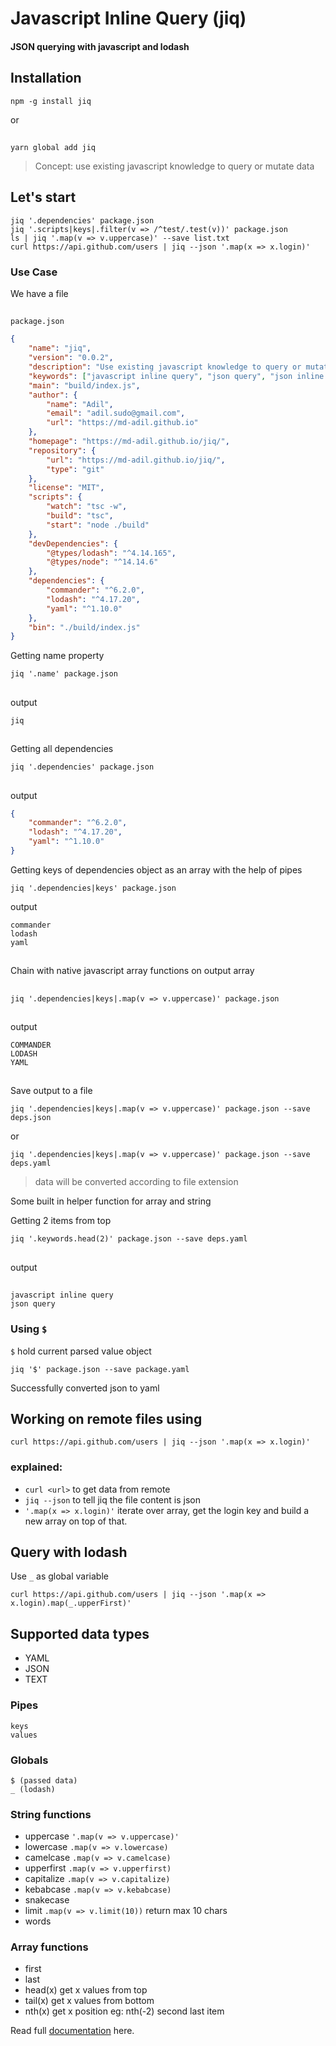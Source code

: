 # Javascript Inline Query (jiq)
#### JSON querying with javascript and lodash

## Installation
    npm -g install jiq
or
##
    yarn global add jiq


> Concept: use existing javascript knowledge to query or mutate data


## Let's start

    jiq '.dependencies' package.json
    jiq '.scripts|keys|.filter(v => /^test/.test(v))' package.json
    ls | jiq '.map(v => v.uppercase)' --save list.txt
    curl https://api.github.com/users | jiq --json '.map(x => x.login)'

### Use Case
We have a file
##
    package.json
```json
{
    "name": "jiq",
    "version": "0.0.2",
    "description": "Use existing javascript knowledge to query or mutate data",
    "keywords": ["javascript inline query", "json query", "json inline query", "json", "yaml", "query"],
    "main": "build/index.js",
    "author": {
        "name": "Adil",
        "email": "adil.sudo@gmail.com",
        "url": "https://md-adil.github.io"
    },
    "homepage": "https://md-adil.github.io/jiq/",
    "repository": {
        "url": "https://md-adil.github.io/jiq/",
        "type": "git"
    },
    "license": "MIT",
    "scripts": {
        "watch": "tsc -w",
        "build": "tsc",
        "start": "node ./build"
    },
    "devDependencies": {
        "@types/lodash": "^4.14.165",
        "@types/node": "^14.14.6"
    },
    "dependencies": {
        "commander": "^6.2.0",
        "lodash": "^4.17.20",
        "yaml": "^1.10.0"
    },
    "bin": "./build/index.js"
}
```
Getting name property

    jiq '.name' package.json
##
output

    jiq
##
Getting all dependencies

    jiq '.dependencies' package.json

##
output
```json
{
    "commander": "^6.2.0",
    "lodash": "^4.17.20",
    "yaml": "^1.10.0"
}
```

Getting keys of dependencies object as an array with the help of pipes


    jiq '.dependencies|keys' package.json

output

    commander
    lodash
    yaml

##
Chain with native javascript array functions on output array

##
    jiq '.dependencies|keys|.map(v => v.uppercase)' package.json
##
output 

    COMMANDER
    LODASH
    YAML
    
##
Save output to a file

    jiq '.dependencies|keys|.map(v => v.uppercase)' package.json --save deps.json
or

    jiq '.dependencies|keys|.map(v => v.uppercase)' package.json --save deps.yaml

> data will be converted according to file extension 

Some built in helper function for array and string

Getting 2 items from top

    jiq '.keywords.head(2)' package.json --save deps.yaml
##
output
##
    javascript inline query
    json query

### Using `$`
`$` hold current parsed value object

    jiq '$' package.json --save package.yaml

Successfully converted json to yaml

## Working on remote files using
    curl https://api.github.com/users | jiq --json '.map(x => x.login)'
### explained:
* `curl <url>` to get data from remote
* `jiq --json` to tell jiq the file content is json
* `'.map(x => x.login)'` iterate over array, get the login key and build a new array on top of that.
##

## Query with lodash
Use `_` as global variable

    curl https://api.github.com/users | jiq --json '.map(x => x.login).map(_.upperFirst)'

## Supported data types
* YAML
* JSON
* TEXT

### Pipes
    keys
    values

### Globals
    $ (passed data)
    _ (lodash)

### String functions
* uppercase
    `'.map(v => v.uppercase)'`
* lowercase `.map(v => v.lowercase)`
* camelcase `.map(v => v.camelcase)`
* upperfirst `.map(v => v.upperfirst)`
* capitalize `.map(v => v.capitalize)`
* kebabcase `.map(v => v.kebabcase)`
* snakecase
* limit `.map(v => v.limit(10))` return max 10 chars
* words

### Array functions
* first
* last
* head(x) get x values from top
* tail(x) get x values from bottom
* nth(x) get x position eg: nth(-2) second last item

Read full [documentation](https://md-adil.github.io/jiq/) here.